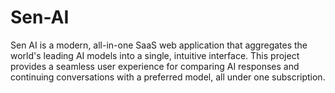 # Sen-AI
Sen AI is a modern, all-in-one SaaS web application that aggregates the world's leading AI models into a single, intuitive interface. This project provides a seamless user experience for comparing AI responses and continuing conversations with a preferred model, all under one subscription.
